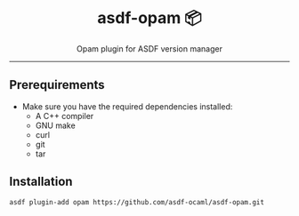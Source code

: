 <div align="center">
<h1>asdf-opam 📦</h1>
Opam plugin for ASDF version manager
</div>
<hr />

## Prerequirements

- Make sure you have the required dependencies installed:
  - A C++ compiler
  - GNU make
  - curl
  - git
  - tar

## Installation

```bash
asdf plugin-add opam https://github.com/asdf-ocaml/asdf-opam.git
```
